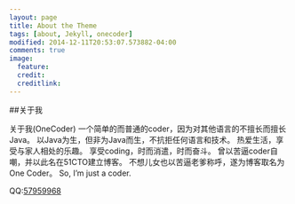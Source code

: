 ```yaml
---
layout: page
title: About the Theme
tags: [about, Jekyll, onecoder]
modified: 2014-12-11T20:53:07.573882-04:00
comments: true
image:
  feature: 
  credit: 
  creditlink:
---
```


##关于我

关于我(OneCoder) 一个简单的而普通的coder，因为对其他语言的不擅长而擅长Java。 以Java为生，但非为Java而生，不抗拒任何语言和技术。 热爱生活，享受与家人相处的乐趣。 享受coding，时而消遣，时而奋斗。 曾以苦逼coder自嘲，并以此名在51CTO建立博客。 不想儿女也以苦逼老爹称呼，遂为博客取名为One Coder。 So, I’m just a coder.

QQ:[57959968](http://sighttp.qq.com/authd?IDKEY=d4042de87d3e305ee0aec0492e660fa65d2c8890afde394b)

